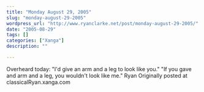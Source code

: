 ```yaml
---
title: "Monday August 29, 2005"
slug: "monday-august-29-2005"
wordpress_url: "http://www.ryanclarke.net/post/monday-august-29-2005/"
date: "2005-08-29"
tags: []
categories: ["Xanga"]
description: ""

---
```


Overheard today:
 "I'd give an arm and a leg to look like you."
 "If you gave and arm and a leg, you wouldn't look like me."
 Ryan
Originally posted at classicalRyan.xanga.com
